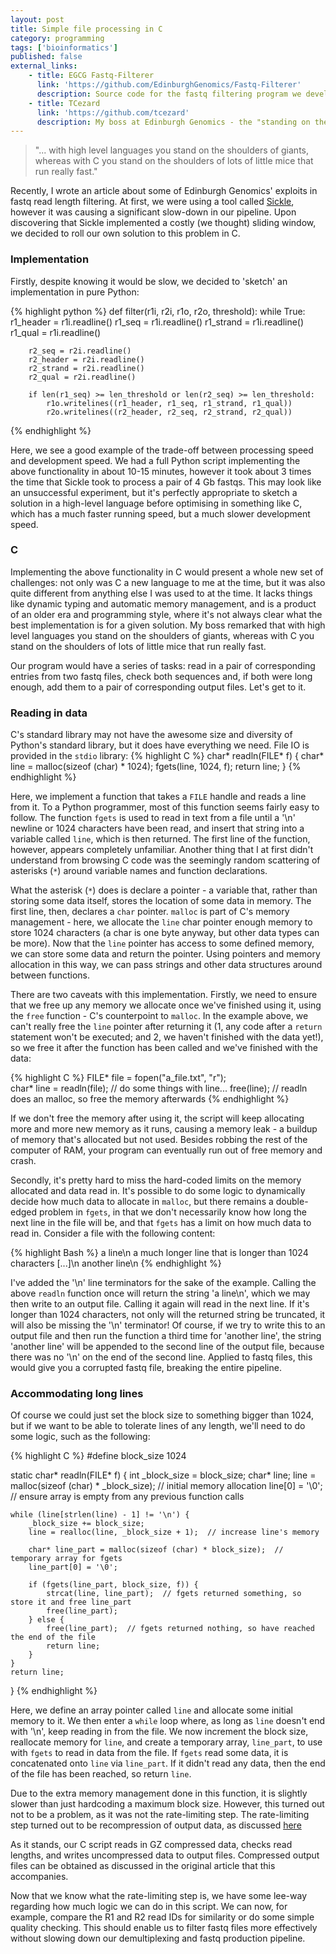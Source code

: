 ```yaml
---
layout: post
title: Simple file processing in C
category: programming
tags: ['bioinformatics']
published: false
external_links:
    - title: EGCG Fastq-Filterer
      link: 'https://github.com/EdinburghGenomics/Fastq-Filterer'
      description: Source code for the fastq filtering program we developed.
    - title: TCezard
      link: 'https://github.com/tcezard'
      description: My boss at Edinburgh Genomics - the "standing on the shoulders of mice" quote is his.
---
```


> "... with high level languages you stand on the shoulders of giants, whereas with C you stand on the shoulders of lots of little mice that run really fast."


Recently, I wrote an article about some of Edinburgh Genomics' exploits in fastq read length filtering. At first, we were using a tool called [Sickle](https://github.com/najoshi/sickle), however it was causing a significant slow-down in our pipeline. Upon discovering that Sickle implemented a costly (we thought) sliding window, we decided to roll our own solution to this problem in C.

### Implementation
Firstly, despite knowing it would be slow, we decided to 'sketch' an implementation in pure Python:

{% highlight python %}
def filter(r1i, r2i, r1o, r2o, threshold):
    while True:
        r1_header = r1i.readline()
        r1_seq = r1i.readline()
        r1_strand = r1i.readline()
        r1_qual = r1i.readline()

        r2_seq = r2i.readline()
        r2_header = r2i.readline()
        r2_strand = r2i.readline()
        r2_qual = r2i.readline()

        if len(r1_seq) >= len_threshold or len(r2_seq) >= len_threshold:
            r1o.writelines((r1_header, r1_seq, r1_strand, r1_qual))
            r2o.writelines((r2_header, r2_seq, r2_strand, r2_qual))
{% endhighlight %}

Here, we see a good example of the trade-off between processing speed and development speed. We had a full Python script implementing the above functionality in about 10-15 minutes, however it took about 3 times the time that Sickle took to process a pair of 4 Gb fastqs. This may look like an unsuccessful experiment, but it's perfectly appropriate to sketch a solution in a high-level language before optimising in something like C, which has a much faster running speed, but a much slower development speed.


### C
Implementing the above functionality in C would present a whole new set of challenges: not only was C a new language to me at the time, but it was also quite different from anything else I was used to at the time. It lacks things like dynamic typing and automatic memory management, and is a product of an older era and programming style, where it's not always clear what the best implementation is for a given solution. My boss remarked that with high level languages you stand on the shoulders of giants, whereas with C you stand on the shoulders of lots of little mice that run really fast.

Our program would have a series of tasks: read in a pair of corresponding entries from two fastq files, check both sequences and, if both were long enough, add them to a pair of corresponding output files. Let's get to it.


### Reading in data
C's standard library may not have the awesome size and diversity of Python's standard library, but it does have everything we need. File IO is provided in the `stdio` library:
{% highlight C %}
char* readln(FILE* f) {
    char* line = malloc(sizeof (char) * 1024);
    fgets(line, 1024, f);
    return line;
}
{% endhighlight %}

Here, we implement a function that takes a `FILE` handle and reads a line from it. To a Python programmer, most of this function seems fairly easy to follow. The function `fgets` is used to read in text from a file until a '\n' newline or 1024 characters have been read, and insert that string into a variable called `line`, which is then returned. The first line of the function, however, appears completely unfamiliar. Another thing that I at first didn't understand from browsing C code was the seemingly random scattering of asterisks (`*`) around variable names and function declarations.

What the asterisk (`*`) does is declare a pointer - a variable that, rather than storing some data itself, stores the location of some data in memory. The first line, then, declares a `char` pointer. `malloc` is part of C's memory management - here, we allocate the `line` char pointer enough memory to store 1024 characters (a char is one byte anyway, but other data types can be more). Now that the `line` pointer has access to some defined memory, we can store some data and return the pointer. Using pointers and memory allocation in this way, we can pass strings and other data structures around between functions.

There are two caveats with this implementation. Firstly, we need to ensure that we free up any memory we allocate once we've finished using it, using the `free` function - C's counterpoint to `malloc`. In the example above, we can't really free the `line` pointer after returning it (1, any code after a `return` statement won't be executed; and 2, we haven't finished with the data yet!), so we free it after the function has been called and we've finished with the data:

{% highlight C %}
    FILE* file = fopen("a_file.txt", "r");    
    char* line = readln(file);
    // do some things with line...
    free(line);  // readln does an malloc, so free the memory afterwards
{% endhighlight %}

If we don't free the memory after using it, the script will keep allocating more and more new memory as it runs, causing a memory leak - a buildup of memory that's allocated but not used. Besides robbing the rest of the computer of RAM, your program can eventually run out of free memory and crash.

Secondly, it's pretty hard to miss the hard-coded limits on the memory allocated and data read in. It's possible to do some logic to dynamically decide how much data to allocate in `malloc`, but there remains a double-edged problem in `fgets`, in that we don't necessarily know how long the next line in the file will be, and that `fgets` has a limit on how much data to read in. Consider a file with the following content:

{% highlight Bash %}
a line\n
a much longer line that is longer than 1024 characters [...]\n
another line\n
{% endhighlight %}

I've added the '\n' line terminators for the sake of the example. Calling the above `readln` function once will return the string 'a line\n', which we may then write to an output file. Calling it again will read in the next line. If it's longer than 1024 characters, not only will the returned string be truncated, it will also be missing the '\n' terminator! Of course, if we try to write this to an output file and then run the function a third time for 'another line', the string 'another line' will be appended to the second line of the output file, because there was no '\n' on the end of the second line. Applied to fastq files, this would give you a corrupted fastq file, breaking the entire pipeline.

### Accommodating long lines
Of course we could just set the block size to something bigger than 1024, but if we want to be able to tolerate lines of any length, we'll need to do some logic, such as the following:

{% highlight C %}
#define block_size 1024

static char* readln(FILE* f) {
    int _block_size = block_size;
    char* line;
    line = malloc(sizeof (char) * _block_size);  // initial memory allocation
    line[0] = '\0';  // ensure array is empty from any previous function calls

    while (line[strlen(line) - 1] != '\n') {
        _block_size += block_size;
        line = realloc(line, _block_size + 1);  // increase line's memory

        char* line_part = malloc(sizeof (char) * block_size);  // temporary array for fgets
        line_part[0] = '\0';

        if (fgets(line_part, block_size, f)) {
            strcat(line, line_part);  // fgets returned something, so store it and free line_part
            free(line_part);
        } else {
            free(line_part);  // fgets returned nothing, so have reached the end of the file
            return line;
        }
    }
    return line;
}
{% endhighlight %}

Here, we define an array pointer called `line` and allocate some initial memory to it. We then enter a `while` loop where, as long as `line` doesn't end with '\n', keep reading in from the file. We now increment the block size, reallocate memory for `line`, and create a temporary array, `line_part`, to use with `fgets` to read in data from the file. If `fgets` read some data, it is concatenated onto `line` via `line_part`. If it didn't read any data, then the end of the file has been reached, so return `line`.

Due to the extra memory management done in this function, it is slightly slower than just hardcoding a maximum block size. However, this turned out not to be a problem, as it was not the rate-limiting step. The rate-limiting step turned out to be recompression of output data, as discussed [here](/biology/2016/10/14/filtering_fastq_reads.html)

As it stands, our C script reads in GZ compressed data, checks read lengths, and writes uncompressed data to output files. Compressed output files can be obtained as discussed in the original article that this accompanies.

Now that we know what the rate-limiting step is, we have some lee-way regarding how much logic we can do in this script. We can now, for example, compare the R1 and R2 read IDs for similarity or do some simple quality checking. This should enable us to filter fastq files more effectively without slowing down our demultiplexing and fastq production pipeline.
